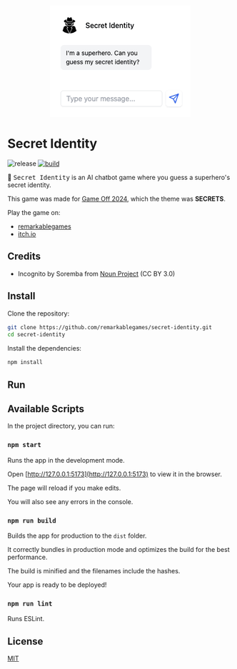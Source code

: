 <p align="center">
  <img src="https://github.com/remarkablegames/secret-identity/blob/master/public/cover.png?raw=true" alt="Secret Identity">
</p>

# Secret Identity

![release](https://img.shields.io/github/v/release/remarkablegames/secret-identity)
[![build](https://github.com/remarkablegames/secret-identity/actions/workflows/build.yml/badge.svg)](https://github.com/remarkablegames/secret-identity/actions/workflows/build.yml)

🦸 <kbd>Secret Identity</kbd> is an AI chatbot game where you guess a superhero's secret identity.

This game was made for [Game Off 2024](https://itch.io/jam/game-off-2024), which the theme was **SECRETS**.

Play the game on:

- [remarkablegames](https://remarkablegames.org/secret-identity/)
- [itch.io](https://remarkablegames.itch.io/secret-identity)

## Credits

- Incognito by Soremba from [Noun Project](https://thenounproject.com/icon/incognito-3847037/) (CC BY 3.0)

## Install

Clone the repository:

```sh
git clone https://github.com/remarkablegames/secret-identity.git
cd secret-identity
```

Install the dependencies:

```sh
npm install
```

## Run

## Available Scripts

In the project directory, you can run:

### `npm start`

Runs the app in the development mode.

Open [http://127.0.0.1:5173](http://127.0.0.1:5173) to view it in the browser.

The page will reload if you make edits.

You will also see any errors in the console.

### `npm run build`

Builds the app for production to the `dist` folder.

It correctly bundles in production mode and optimizes the build for the best performance.

The build is minified and the filenames include the hashes.

Your app is ready to be deployed!

### `npm run lint`

Runs ESLint.

## License

[MIT](LICENSE)
